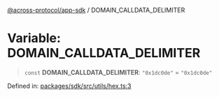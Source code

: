 [@across-protocol/app-sdk](../README.md) / DOMAIN\_CALLDATA\_DELIMITER

# Variable: DOMAIN\_CALLDATA\_DELIMITER

> `const` **DOMAIN\_CALLDATA\_DELIMITER**: `"0x1dc0de"` = `"0x1dc0de"`

Defined in: [packages/sdk/src/utils/hex.ts:3](https://github.com/across-protocol/toolkit/blob/6b29eb5487c0ac0b498f1f420b1793303bd8b70a/packages/sdk/src/utils/hex.ts#L3)
